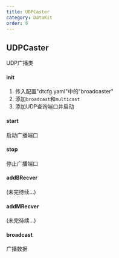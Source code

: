 ```yaml
---
title: UDPCaster
category: DataKit
order: 6
---
```


## UDPCaster
UDP广播类

#### init
1. 传入配置"dtcfg.yaml"中的"broadcaster"
2. 添加`broadcast`和`multicast`
3. 添加UDP查询端口并启动

#### start
启动广播端口

#### stop
停止广播端口

#### addBRecver
(未完待续...)

#### addMRecver
(未完待续...)

#### broadcast
广播数据